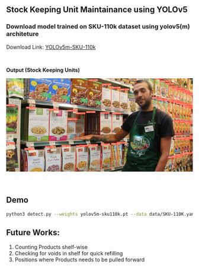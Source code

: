 ##  Stock Keeping Unit Maintainance using YOLOv5 

### Download model trained on SKU-110k dataset using yolov5(m) architeture
Download Link:  [YOLOv5m-SKU-110k](https://drive.google.com/file/d/1KlEYqkNpK9JlpnBDndIjeGpZGreVQiFr/view?usp=sharing) 


<br/>

**Output (Stock Keeping Units)**

![image](assets/result.png)

<br/>


## Demo 

```bash
python3 detect.py --weights yolov5m-sku110k.pt --data data/SKU-110K.yaml --source output1.mp4 --line-thickness 1
```


## Future Works:
1. Counting Products shelf-wise
2. Checking for voids in shelf for quick refilling
3. Positions where Products needs to be pulled forward
